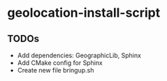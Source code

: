 # geolocation-install-script

## TODOs

- Add dependencies: GeographicLib, Sphinx
- Add CMake config for Sphinx
- Create new file bringup.sh
